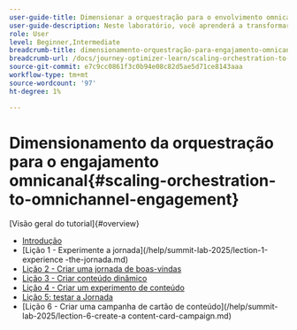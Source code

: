 ```yaml
---
user-guide-title: Dimensionar a orquestração para o envolvimento omnicanal no Adobe Journey Optimizer
user-guide-description: Neste laboratório, você aprenderá a transformar as comunicações de negócios de mensagens de saída básicas em experiências omnicanais sofisticadas. Por meio de exemplos práticos, você criará uma jornada do cliente que combina alcance pró-ativo com engajamento responsivo.
role: User
level: Beginner,Intermediate
breadcrumb-title: dimensionamento-orquestração-para-engajamento-omnicanal
breadcrumb-url: /docs/journey-optimizer-learn/scaling-orchestration-to-omnichannel-engagement/introduction
source-git-commit: e7c9cc0861f3c0b94e08c82d5ae5d71ce8143aaa
workflow-type: tm+mt
source-wordcount: '97'
ht-degree: 1%

---
```



# Dimensionamento da orquestração para o engajamento omnicanal{#scaling-orchestration-to-omnichannel-engagement}

[Visão geral do tutorial]{#overview}
+ [Introdução](/help/summit-lab-2025/introduction.md)
+ [Lição 1 - Experimente a jornada]&#x200B;(/help/summit-lab-2025/lection-1-experience -the-jornada.md)
+ [Lição 2 - Criar uma jornada de boas-vindas](/help/summit-lab-2025/lesson-2-create-a-welcome-journey.md)
+ [Lição 3 - Criar conteúdo dinâmico](/help/summit-lab-2025/lesson-3-create-dynamic-content.md)
+ [Lição 4 - Criar um experimento de conteúdo](/help/summit-lab-2025/lesson-4-create-a-content-experiment.md)
+ [Lição 5: testar a Jornada](/help/summit-lab-2025/lesson-5-test-your-journey.md)
+ [Lição 6 - Criar uma campanha de cartão de conteúdo]&#x200B;(/help/summit-lab-2025/lection-6-create-a content-card-campaign.md)

